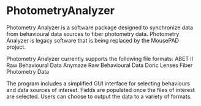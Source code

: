 # PhotometryAnalyzer
Photometry Analyzer is a software package designed to synchronize data from behavioural data sources to fiber photometry data. Photometry Analyzer is legacy software that is being replaced by the MousePAD project. 

Photometry Analyzer currently supports the following file formats:
ABET II Raw Behavioural Data
Anymaze Raw Behavioural Data
Doric Lenses Fiber Photometry Data

The program includes a simplified GUI interface for selecting behaviours and data sources of interest. Fields are populated once the files of interest are selected. Users can choose to output the data to a variety of formats.
